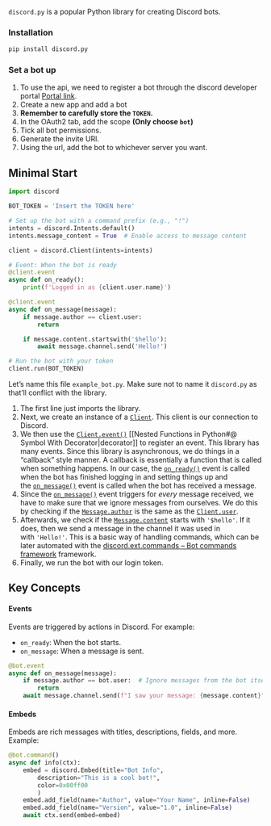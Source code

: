 `discord.py` is a popular Python library for creating Discord bots.

### Installation
```bash
pip install discord.py
```

### Set a bot up
1. To use the api, we need to register a bot through the discord developer portal [Portal link](https://discord.com/developers/applications). 
2. Create a new app and add a bot
3. **Remember to carefully store the `TOKEN`.**
4. In the OAuth2 tab, add the scope **(Only choose `bot`)**
5. Tick all bot permissions.
6. Generate the invite URl.
7. Using the url, add the bot to whichever server you want.

## Minimal Start

```py
import discord

BOT_TOKEN = 'Insert the TOKEN here'

# Set up the bot with a command prefix (e.g., "!")
intents = discord.Intents.default()
intents.message_content = True  # Enable access to message content

client = discord.Client(intents=intents)

# Event: When the bot is ready
@client.event
async def on_ready():
    print(f'Logged in as {client.user.name}')

@client.event
async def on_message(message):
    if message.author == client.user:
        return

    if message.content.startswith('$hello'):
        await message.channel.send('Hello!')

# Run the bot with your token
client.run(BOT_TOKEN)
```

Let’s name this file `example_bot.py`. Make sure not to name it `discord.py` as that’ll conflict with the library.
1. The first line just imports the library.
2. Next, we create an instance of a [`Client`](https://discordpy.readthedocs.io/en/stable/api.html#discord.Client "discord.Client"). This client is our connection to Discord.
3. We then use the [`Client.event()`](https://discordpy.readthedocs.io/en/stable/api.html#discord.Client.event "discord.Client.event") [[Nested Functions in Python#@ Symbol With Decorator|decorator]] to register an event. This library has many events. Since this library is asynchronous, we do things in a “callback” style manner.
    A callback is essentially a function that is called when something happens. In our case, the [`on_ready()`](https://discordpy.readthedocs.io/en/stable/api.html#discord.on_ready "discord.on_ready") event is called when the bot has finished logging in and setting things up and the [`on_message()`](https://discordpy.readthedocs.io/en/stable/api.html#discord.on_message "discord.on_message") event is called when the bot has received a message.
4. Since the [`on_message()`](https://discordpy.readthedocs.io/en/stable/api.html#discord.on_message "discord.on_message") event triggers for _every_ message received, we have to make sure that we ignore messages from ourselves. We do this by checking if the [`Message.author`](https://discordpy.readthedocs.io/en/stable/api.html#discord.Message.author "discord.Message.author") is the same as the [`Client.user`](https://discordpy.readthedocs.io/en/stable/api.html#discord.Client.user "discord.Client.user").
5. Afterwards, we check if the [`Message.content`](https://discordpy.readthedocs.io/en/stable/api.html#discord.Message.content "discord.Message.content") starts with `'$hello'`. If it does, then we send a message in the channel it was used in with `'Hello!'`. This is a basic way of handling commands, which can be later automated with the [discord.ext.commands – Bot commands framework](https://discordpy.readthedocs.io/en/stable/ext/commands/index.html) framework.
6. Finally, we run the bot with our login token.

## Key Concepts
#### Events
Events are triggered by actions in Discord. For example:
- `on_ready`: When the bot starts. 
- `on_message`: When a message is sent.
```py
@bot.event
async def on_message(message):
    if message.author == bot.user:  # Ignore messages from the bot itself
        return
    await message.channel.send(f"I saw your message: {message.content}")
```
#### Embeds
Embeds are rich messages with titles, descriptions, fields, and more.
Example:
```py
@bot.command()
async def info(ctx):
    embed = discord.Embed(title="Bot Info", 
	    description="This is a cool bot!", 
	    color=0x00ff00
		)
    embed.add_field(name="Author", value="Your Name", inline=False)
    embed.add_field(name="Version", value="1.0", inline=False)
    await ctx.send(embed=embed)
```


